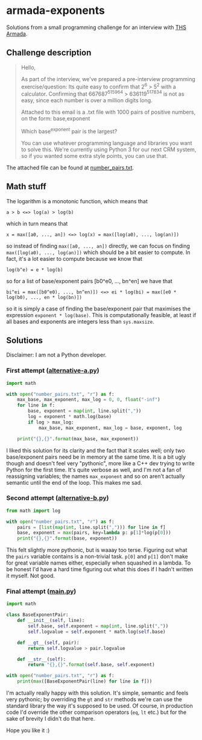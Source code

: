 # armada-exponents
Solutions from a small programming challenge for an interview with [THS Armada](http://armada.nu).

## Challenge description
> Hello,
>
> As part of the interview, we've prepared a pre-interview programming exercise/question:
> Its quite easy to confirm that 2<sup>6</sup> > 5<sup>2</sup> with a calculator. Confirming that 667687<sup>515964</sup> > 636119<sup>517834</sup> is not as easy, since each number is over a million digits long.
>
> Attached to this email is a .txt file with 1000 pairs of positive numbers, on the form: base,exponent
>
> Which base<sup>exponent</sup> pair is the largest?
>
> You can use whatever programming language and libraries you want to solve this. We're currently using Python 3 for our next CRM system, so if you wanted some extra style points, you can use that.

The attached file can be found at [number_pairs.txt](number_pairs.txt).

## Math stuff
The logarithm is a monotonic function, which means that

    a > b <=> log(a) > log(b)

which in turn means that

    x = max([a0, ..., an]) <=> log(x) = max([log(a0), ..., log(an)])
    
so instead of finding `max([a0, ..., an])` directly, we can focus on finding `max([log(a0), ..., log(an)])` which should be a bit easier to compute. In fact, it's a lot easier to compute because we know that

    log(b^e) = e * log(b)

so for a list of base/exponent pairs [b0^e0, ..., bn^en] we have that

    bi^ei = max([b0^e0), ..., bn^en)]) <=> ei * log(bi) = max([e0 * log(b0), ..., en * log(bn)])

so it is simply a case of finding the base/exponent pair that maximises the expression `exponent * log(base)`. This is computationally feasible, at least if all bases and exponents are integers less than `sys.maxsize`.

## Solutions
Disclaimer: I am not a Python developer.

### First attempt ([alternative-a.py](alternative-a.py))
```Python
import math

with open("number_pairs.txt", "r") as f:
    max_base, max_exponent, max_log = 0, 0, float("-inf")
    for line in f:
        base, exponent = map(int, line.split(","))
        log = exponent * math.log(base)
        if log > max_log:
            max_base, max_exponent, max_log = base, exponent, log

    print("{},{}".format(max_base, max_exponent))
```
I liked this solution for its clarity and the fact that it scales well; only two base/exponent pairs need be in memory at the same time. It is a bit ugly though and doesn't feel very "pythonic", more like a C++ dev trying to write Python for the first time. It's quite verbose as well, and I'm not a fan of reassigning variables; the names `max_exponent` and so on aren't actually semantic until the end of the loop. This makes me sad.

### Second attempt ([alternative-b.py](alternative-b.py))
```Python
from math import log

with open("number_pairs.txt", "r") as f:
    pairs = [list(map(int, line.split(","))) for line in f]
    base, exponent = max(pairs, key=lambda p: p[1]*log(p[0]))
    print("{},{}".format(base, exponent))
```
This felt slightly more pythonic, but is waaay too terse. Figuring out what the `pairs` variable contains is a non-trivial task. `p[0]` and `p[1]` don't make for great variable names either, especially when squashed in a lambda. To be honest I'd have a hard time figuring out what this does if I hadn't written it myself. Not good.

### Final attempt ([main.py](main.py))
```Python
import math

class BaseExponentPair:
    def __init__(self, line):
        self.base, self.exponent = map(int, line.split(","))
        self.logvalue = self.exponent * math.log(self.base)

    def __gt__(self, pair):
        return self.logvalue > pair.logvalue

    def __str__(self):
        return "{},{}".format(self.base, self.exponent)

with open("number_pairs.txt", "r") as f:
    print(max([BaseExponentPair(line) for line in f]))
```
I'm actually really happy with this solution. It's simple, semantic and feels very pythonic; by overriding the `gt` and `str` methods we're can use the standard library the way it's supposed to be used. Of course, in production code I'd override the other comparison operators (`eq`, `lt` etc.) but for the sake of brevity I didn't do that here.

Hope you like it :)
